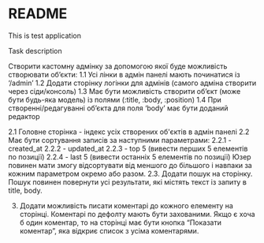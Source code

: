 # README

This is test application

Task description

Створити кастомну адмінку за допомогою якої буде можливість створювати об’єкти:
1.1 Усі лінки в адмін панелі мають починатися із ‘/admin’
1.2 Додати сторінку логінки для адмінів (самого адміна створити через сіди/консоль)
1.3 Має бути можливість створити об’єкт (може бути будь-яка модель) із полями (:title, :body, :position)
1.4 При створенні/редагуванні об’єкта для поля ‘body’ має бути доданий редактор

2.1 Головне сторінка - індекс усіх створених об'єктів в адмін панелі
2.2 Має бути сортування записів за наступними параметрами:
		2.2.1 - created_at
		2.2.2 - updated_at
 		2.2.3 - top 5 (вивести перших 5 елементів по позиції)
		2.2.4 - last 5 (вивести останніх 5 елементів по позиції)
  	Юзер повинен мати змогу відсортувати від меншого до більшого і навпаки за кожним параметром окремо або разом.
2.3. Додати пошук на сторінку. Пошук повинен повернути усі результати, які    містять текст із запиту в title, body.

3. Додати можливість писати коментарі до кожного елементу на сторінці. Коментарі по дефолту мають бути захованими. Якщо є хоча б один коментар, то на сторінці має бути кнопка “Показати коментар”, яка відкриє список з усіма коментарями.

